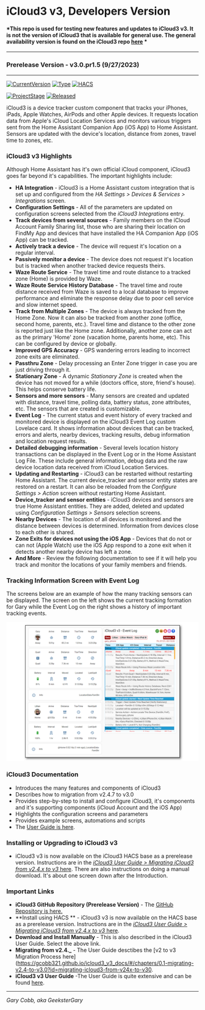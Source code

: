 # iCloud3 v3, Developers Version

#### *This repo is used for testing new features and updates to iCloud3 v3. It is not the version of iCloud3 that is available for general use. The general availability version is found on the iCloud3 repo [here](https://github.com/gcobb321/icloud3) *

------

### Prerelease Version - v3.0.pr1.5 (9/27/2023)

------

[![CurrentVersion](https://img.shields.io/badge/Current_Version-v3.0-blue.svg)](https://github.com/gcobb321/icloud3_v3)  [![Type](https://img.shields.io/badge/Type-Custom_Component-orange.svg)](https://github.com/gcobb321/icloud3_v3)  [![HACS](https://img.shields.io/badge/HACS-Custom_Repository-orange.svg)](https://github.com/gcobb321/icloud3_v3)

[![ProjectStage](https://img.shields.io/badge/Project_Stage-Prerelease-forestgreen.svg)](https://github/gcobb321/icloud3_v3)  [![Released](https://img.shields.io/badge/Released-September,_2023-forestgreen.svg)](https://github.com/gcobb321/icloud3_v3)



iCloud3 is a device tracker custom component that tracks your iPhones, iPads, Apple Watches, AirPods and other Apple devices. It requests location data from Apple's iCloud  Location Services and monitors various triggers sent from the Home Assistant Companion App (iOS App) to Home Assistant. Sensors are updated with the device's location, distance from zones, travel time to zones, etc. 

### iCloud3 v3 Highlights

Although Home Assistant has it's own official iCloud component, iCloud3 goes far beyond it's capabilities. The important highlights include:

- **HA Integration** - iCloud3 is a Home Assistant custom integration that is set up and configured from the *HA Settings > Devices & Services > Integrations* screen.
- **Configuration Settings** - All of the parameters are updated on configuration screens selected from the *iCloud3 Integrations* entry.
- **Track devices from several sources** - Family members on the iCloud Account Family Sharing list, those who are sharing their location on FindMy App and devices that have installed the HA Companion App (iOS App) can be tracked.
- **Actively track a device** - The device will request it's location on a regular interval.
- **Passively monitor a device** - The device does not request it's location but is tracked when another tracked device requests theirs.
- **Waze Route Service** - The travel time and route distance to a tracked zone (Home) is provided by Waze.
- **Waze Route Service History Database** - The travel time and route distance received from Waze is saved to a local database to improve performance and eliminate the response delay due to poor cell service and slow internet speed. 
- **Track from Multiple Zones** - The device is always tracked from the Home Zone. Now it can also be tracked from another zone (office, second home, parents, etc.). Travel time and distance to the other zone is reported just like the Home zone. Additionally, another zone can act as the primary 'Home' zone (vacation home, parents home, etc). This can be configured by device or globally. 
- **Improved GPS Accuracy** - GPS wandering errors leading to incorrect zone exits are eliminated.
- **Passthru Zone** - Delay processing an Enter Zone trigger in case you are just driving through it.
- **Stationary Zone** - A dynamic *Stationary Zone* is created when the device has not moved for a while (doctors office, store, friend's house). This helps conserve battery life.
- **Sensors and more sensors** - Many sensors are created and updated with distance, travel time, polling data, battery status, zone attributes, etc. The sensors that are created is customizable.
- **Event Log** - The current status and event history of every tracked and monitored device is displayed on the iCloud3 Event Log custom Lovelace card. It shows information about devices that can be tracked, errors and alerts, nearby devices, tracking results, debug information and location request results.
- **Detailed debugging information** - Several levels location history transactions can be displayed in the Event Log or in the Home Assistant Log File. These include general information, debug data and the raw device location data received from iCloud Location Services.
- **Updating and Restarting** - iCloud3 can be restarted without restarting Home Assistant. The current device_tracker and sensor entity states are restored on a restart. It can also be reloaded from the *Configure Settings > Action* screen without restarting Home Assistant.
- **Device_tracker and sensor entities** - iCloud3 devices and sensors are true Home Assistant entities. They are added, deleted and updated using *Configuration Settings > Sensors* selection screens.
- **Nearby Devices** - The location of all devices is monitored and the distance between devices is determined. Information from devices close to each other is shared.
- **Zone Exits for devices not using the iOS App** - Devices that do not or can not (Apple Watch) use the iOS App respond to a zone exit when it detects another nearby device has left a zone.
- **And More** - Review the following documentation to see if it will help you track and monitor the locations of your family members and friends.

### Tracking Information Screen with Event Log

The screens below are an example of how the many tracking sensors can be displayed. The screen on the left shows the current tracking formation for Gary while the Event Log on the right shows a history of important tracking events.

![](./docs/images/track-evlog-gary-tfz-away-lillian-home.png)

### iCloud3 Documentation

- Introduces the many features and components of iCloud3
- Describes how to migration from v2.4.7 to v3.0
- Provides step-by-step to install and configure iCloud3, it's components and it's supporting components (iCloud Account and the iOS App)
- Highlights the configuration screens and parameters
- Provides example screens, automations and scripts
- The [User Guide is here](https://gcobb321.github.io/icloud3_v3/#/).

### Installing or Upgrading to iCloud3 v3

- iCloud3 v3 is now available on the iCloud3 HACS base as a prerelease version.  Instructions are in the [*iCloud3 User Guide > Migrating iCloud3 from v2.4.x to v3* here](https://gcobb321.github.io/icloud3_v3_docs/#/chapters/0.1-migrating-v2.4-to-v3.0). There are also instructions on doing a manual download. It's about one screen down after the Introduction.

### Important Links

- **iCloud3 GitHub Repository (Prerelease Version)** - The  [GitHub Repository is here.](https://github.com/gcobb321/icloud3/releases)
- **Install using HACS ** - iCloud3 v3 is now available on the HACS base as a prerelease version.  Instructions are in the [*iCloud3 User Guide > Migrating iCloud3 from v2.4.x to v3* here](https://gcobb321.github.io/icloud3_v3_docs/#/chapters/0.1-migrating-v2.4-to-v3.0?id=step-1-install-icloud3).
- **Download and Install Manually** - This is also described in the iCloud3 User Guide. Select the above link.
- **Migrating from v2.4._** - The User Guide desctibes the [v2 to v3 Migration Process here](https://gcobb321.github.io/icloud3_v3_docs/#/chapters/0.1-migrating-v2.4-to-v3.0?id=migrating-icloud3-from-v24x-to-v30.
- **iCloud3 v3 User Guide** -The User Guide is quite extensive and can be found [here](https://gcobb321.github.io/icloud3_v3_docs/#/).



-----
*Gary Cobb, aka GeeksterGary*

